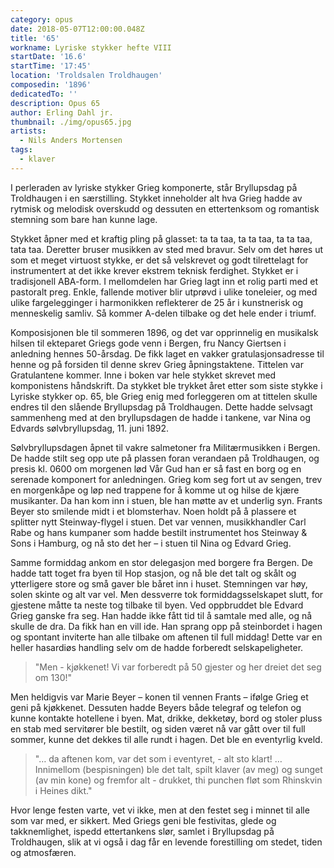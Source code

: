 ```yaml
---
category: opus
date: 2018-05-07T12:00:00.048Z
title: '65'
workname: Lyriske stykker hefte VIII
startDate: '16.6'
startTime: '17:45'
location: 'Troldsalen Troldhaugen'
composedin: '1896'
dedicatedTo: ''
description: Opus 65
author: Erling Dahl jr.
thumbnail: ./img/opus65.jpg
artists:
  - Nils Anders Mortensen
tags:
  - klaver
---
```

I perleraden av lyriske stykker Grieg komponerte, står Bryllupsdag på Troldhaugen i en særstilling. Stykket inneholder alt hva Grieg hadde av rytmisk og melodisk overskudd og dessuten en ettertenksom og romantisk stemning som bare han kunne lage.

Stykket åpner med et kraftig pling på glasset: ta ta taa, ta ta taa, ta ta taa,  tata taa. Deretter bruser musikken av sted med bravur. Selv om det høres ut som et meget virtuost stykke, er det så velskrevet og godt tilrettelagt for instrumentert at det ikke krever ekstrem teknisk ferdighet. Stykket er i tradisjonell ABA-form. I mellomdelen har Grieg lagt inn et rolig parti med et pastoralt preg. Enkle, fallende motiver blir utprøvd i ulike toneleier, og med ulike fargelegginger i harmonikken reflekterer de 25 år i kunstnerisk og menneskelig samliv. Så kommer A-delen tilbake og det hele ender i triumf.

Komposisjonen ble til sommeren 1896, og det var opprinnelig en musikalsk hilsen til ekteparet Griegs gode venn i Bergen, fru Nancy Giertsen i anledning hennes 50-årsdag. De fikk laget en vakker gratulasjonsadresse til henne og på forsiden til denne skrev Grieg åpningstaktene. Tittelen var Gratulantene kommer. Inne i boken var hele stykket skrevet med komponistens håndskrift. Da stykket ble trykket året etter som siste stykke i Lyriske stykker op. 65, ble Grieg enig med forleggeren om at tittelen skulle endres til den slående Bryllupsdag på Troldhaugen. Dette hadde selvsagt sammenheng med at den bryllupsdagen de hadde i tankene, var Nina og Edvards sølvbryllupsdag, 11. juni 1892.

Sølvbryllupsdagen åpnet til vakre salmetoner fra Militærmusikken i Bergen. De hadde stilt seg opp ute på plassen foran verandaen på Troldhaugen, og presis kl. 0600 om morgenen lød Vår Gud han er så fast en borg og en serenade komponert for anledningen. Grieg kom seg fort ut av sengen, trev en morgenkåpe og løp ned trappene for å komme ut og hilse de kjære musikanter. Da han kom inn i stuen, ble han møtte av et underlig syn. Frants Beyer sto smilende midt i et blomsterhav. Noen holdt på å plassere et splitter nytt Steinway-flygel i stuen. Det var vennen, musikkhandler Carl Rabe og hans kumpaner som hadde bestilt instrumentet hos Steinway & Sons i Hamburg, og nå sto det her – i stuen til Nina og Edvard Grieg.

Samme formiddag ankom en stor delegasjon med borgere fra Bergen. De hadde tatt toget fra byen til Hop stasjon, og nå ble det talt og skålt og ytterligere store og små gaver ble båret inn i huset. Stemningen var høy, solen skinte og alt var vel. Men dessverre tok formiddagsselskapet slutt, for gjestene måtte ta neste tog tilbake til byen. Ved oppbruddet ble Edvard Grieg ganske fra seg. Han hadde ikke fått tid til å samtale med alle, og nå skulle de dra. Da fikk han en vill ide. Han sprang opp på steinbordet i hagen og spontant inviterte han alle tilbake om aftenen til full middag! Dette var en heller hasardiøs handling selv om de hadde forberedt selskapeligheter.

> "Men - kjøkkenet! Vi var forberedt på 50 gjester og her dreiet det seg om 130!"

Men heldigvis var Marie Beyer – konen til vennen Frants – ifølge Grieg et geni på kjøkkenet. Dessuten hadde Beyers både telegraf og telefon og kunne kontakte hotellene i byen. Mat, drikke, dekketøy, bord og stoler pluss en stab med servitører ble bestilt, og siden været nå var gått over til full sommer, kunne det dekkes til alle rundt i hagen. Det ble en eventyrlig kveld.  

> "… da aftenen kom, var det som i eventyret, - alt sto klart! …  Innimellom (bespisningen) ble det talt, spilt klaver (av meg) og sunget (av min kone) og fremfor alt - drukket, thi punchen fløt som Rhinskvin i Heines dikt."

Hvor lenge festen varte, vet vi ikke, men at den festet seg i minnet til alle som var med, er sikkert. Med Griegs geni ble festivitas, glede og takknemlighet, ispedd ettertankens slør, samlet i Bryllupsdag på Troldhaugen, slik at vi også i dag får en levende forestilling om stedet, tiden og atmosfæren.
